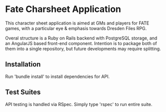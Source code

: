 # Fate Charsheet Application

This character sheet application is aimed at GMs and players for FATE games, with a particular eye & emphasis towards Dresden Files RPG.

Overal structure is a Ruby on Rails backend with PostgreSQL storage, and an AngularJS based front-end component.  Intention is to package both of them into a single repository, but future developments may require splitting.

## Installation

Run 'bundle install' to install dependencies for API.

## Test Suites

API testing is handled via RSpec.  Simply type 'rspec' to run entire suite.